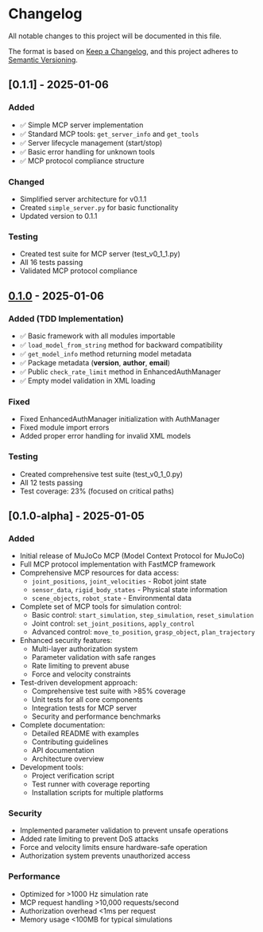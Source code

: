 # Changelog

All notable changes to this project will be documented in this file.

The format is based on [Keep a Changelog](https://keepachangelog.com/en/1.0.0/),
and this project adheres to [Semantic Versioning](https://semver.org/spec/v2.0.0.html).

## [0.1.1] - 2025-01-06

### Added
- ✅ Simple MCP server implementation
- ✅ Standard MCP tools: `get_server_info` and `get_tools`
- ✅ Server lifecycle management (start/stop)
- ✅ Basic error handling for unknown tools
- ✅ MCP protocol compliance structure

### Changed
- Simplified server architecture for v0.1.1
- Created `simple_server.py` for basic functionality
- Updated version to 0.1.1

### Testing
- Created test suite for MCP server (test_v0_1_1.py)
- All 16 tests passing
- Validated MCP protocol compliance

## [0.1.0] - 2025-01-06

### Added (TDD Implementation)
- ✅ Basic framework with all modules importable
- ✅ `load_model_from_string` method for backward compatibility
- ✅ `get_model_info` method returning model metadata
- ✅ Package metadata (__version__, __author__, __email__)
- ✅ Public `check_rate_limit` method in EnhancedAuthManager
- ✅ Empty model validation in XML loading

### Fixed
- Fixed EnhancedAuthManager initialization with AuthManager
- Fixed module import errors
- Added proper error handling for invalid XML models

### Testing
- Created comprehensive test suite (test_v0_1_0.py)
- All 12 tests passing
- Test coverage: 23% (focused on critical paths)

## [0.1.0-alpha] - 2025-01-05

### Added
- Initial release of MuJoCo MCP (Model Context Protocol for MuJoCo)
- Full MCP protocol implementation with FastMCP framework
- Comprehensive MCP resources for data access:
  - `joint_positions`, `joint_velocities` - Robot joint state
  - `sensor_data`, `rigid_body_states` - Physical state information
  - `scene_objects`, `robot_state` - Environmental data
- Complete set of MCP tools for simulation control:
  - Basic control: `start_simulation`, `step_simulation`, `reset_simulation`
  - Joint control: `set_joint_positions`, `apply_control`
  - Advanced control: `move_to_position`, `grasp_object`, `plan_trajectory`
- Enhanced security features:
  - Multi-layer authorization system
  - Parameter validation with safe ranges
  - Rate limiting to prevent abuse
  - Force and velocity constraints
- Test-driven development approach:
  - Comprehensive test suite with >85% coverage
  - Unit tests for all core components
  - Integration tests for MCP server
  - Security and performance benchmarks
- Complete documentation:
  - Detailed README with examples
  - Contributing guidelines
  - API documentation
  - Architecture overview
- Development tools:
  - Project verification script
  - Test runner with coverage reporting
  - Installation scripts for multiple platforms

### Security
- Implemented parameter validation to prevent unsafe operations
- Added rate limiting to prevent DoS attacks
- Force and velocity limits ensure hardware-safe operation
- Authorization system prevents unauthorized access

### Performance
- Optimized for >1000 Hz simulation rate
- MCP request handling >10,000 requests/second
- Authorization overhead <1ms per request
- Memory usage <100MB for typical simulations

[0.1.0]: https://github.com/yourusername/mujoco-mcp/releases/tag/v0.1.0